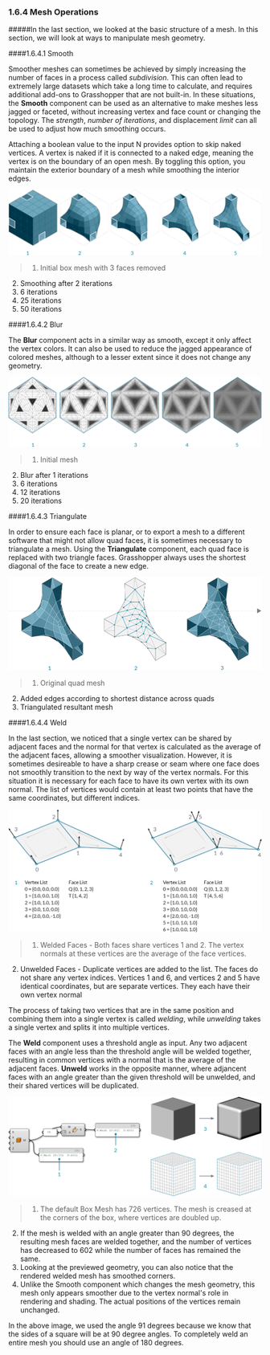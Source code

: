 ### 1.6.4 Mesh Operations

#####In the last section, we looked at the basic structure of a mesh. In this section, we will look at ways to manipulate mesh geometry.

####1.6.4.1 Smooth

Smoother meshes can sometimes be achieved by simply increasing the number of faces in a process called *subdivision*. This can often lead to extremely large datasets which take a long time to calculate, and requires additional add-ons to Grasshopper that are not built-in. In these situations, the **Smooth** component can be used as an alternative to make meshes less jagged or faceted, without increasing vertex and face count or changing the topology.  The *strength*, *number of iterations*, and displacement *limit* can all be used to adjust how much smoothing occurs.

Attaching a boolean value to the input N provides option to skip naked vertices. A vertex is naked if it is connected to a naked edge, meaning the vertex is on the boundary of an open mesh. By toggling this option, you maintain the exterior boundary of a mesh while smoothing the interior edges.

![IMAGE](images/1-6-4/03_smooth.png)
>1. Initial box mesh with 3 faces removed
2. Smoothing after 2 iterations
3. 6 iterations
4. 25 iterations
5. 50 iterations

####1.6.4.2 Blur

The **Blur** component acts in a similar way as smooth, except it only affect the vertex colors. It can also be used to reduce the jagged appearance of colored meshes, although to a lesser extent since it does not change any geometry.

![IMAGE](images/1-6-4/04_blur.png)
>1. Initial mesh
2. Blur after 1 iterations
3. 6 iterations
4. 12 iterations
5. 20 iterations

####1.6.4.3 Triangulate

In order to ensure each face is planar, or to export a mesh to a different software that might not allow quad faces, it is sometimes necessary to triangulate a mesh. Using the **Triangulate** component, each quad face is replaced with two triangle faces. Grasshopper always uses the shortest diagonal of the face to create a new edge.

![IMAGE](images/1-6-4/05_triangulate.png)
>1. Original quad mesh
2. Added edges according to shortest distance across quads
3. Triangulated resultant mesh

####1.6.4.4 Weld

In the last section, we noticed that a single vertex can be shared by adjacent faces and the normal for that vertex is calculated as the average of the adjacent faces, allowing a smoother visualization. However, it is sometimes desireable to have a sharp crease or seam where one face does not smoothly transition to the next by way of the vertex normals. For this situation it is necessary for each face to have its own vertex with its own normal. The list of vertices would contain at least two points that have the same coordinates, but different indices.

![IMAGE](images/1-6-4/06_simple-weld.png)
>1. Welded Faces - Both faces share vertices 1 and 2. The vertex normals at these vertices are the average of the face vertices.
2. Unwelded Faces - Duplicate vertices are added to the list. The faces do not share any vertex indices. Vertices 1 and 6, and vertices 2 and 5 have identical coordinates, but are separate vertices. They each have their own vertex normal

The process of taking two vertices that are in the same position and combining them into a single vertex is called *welding*, while *unwelding* takes a single vertex and splits it into multiple vertices.

The **Weld** component uses a threshold angle as input. Any two adjacent faces with an angle less than the threshold angle will be welded together, resulting in common vertices with a normal that is the average of the adjacent faces. **Unweld** works in the opposite manner, where adjancent faces with an angle greater than the given threshold will be unwelded, and their shared vertices will be duplicated.

![IMAGE](images/1-6-4/07_box-weld.png)
>1. The default Box Mesh has 726 vertices. The mesh is creased at the corners of the box, where vertices are doubled up.
2. If the mesh is welded with an angle greater than 90 degrees, the resulting mesh faces are welded together, and the number of vertices has decreased to 602 while the number of faces has remained the same.
3. Looking at the previewed geometry, you can also notice that the rendered welded mesh has smoothed corners. 
4. Unlike the Smooth component which changes the mesh geometry, this mesh only appears smoother due to the vertex normal's role in rendering and shading. The actual positions of the vertices remain unchanged.

In the above image, we used the angle 91 degrees because we know that the sides of a square will be at 90 degree angles. To completely weld an entire mesh you should use an angle of 180 degrees.
